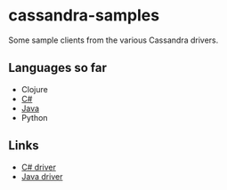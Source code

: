 cassandra-samples
=================

Some sample clients from the various Cassandra drivers.

Languages so far
----------------

* Clojure
* [C#](http://www.datastax.com/documentation/developer/csharp-driver/1.0/)
* [Java](http://www.datastax.com/documentation/developer/java-driver/1.0/)
* Python

Links
-----

* [C# driver](https://github.com/datastax/csharp-driver/)
* [Java driver](https://github.com/datastax/java-driver/)


